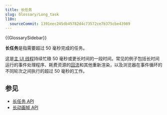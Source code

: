 ```yaml
---
title: 长任务
slug: Glossary/Long_task
l10n:
  sourceCommit: 1391eec245db45782d4c73572ce7b375cbe43989
---
```


{{GlossarySidebar}}

**长任务**是指需要超过 50 毫秒完成的任务。

这是[主 UI 线程](/zh-CN/docs/Glossary/Main_thread)持续忙碌 50 毫秒或更长时间的一段时间。常见的例子包括长时间运行的事件处理程序、耗费资源的[回流](/zh-CN/docs/Glossary/Reflow)和其他重新渲染，以及浏览器在事件循环的不同轮次之间执行的超过 50 毫秒的工作。

## 参见

- [长任务 API](/zh-CN/docs/Web/API/PerformanceLongTaskTiming)
- [长动画帧 API](/zh-CN/docs/Web/API/Performance_API/Long_animation_frame_timing)
